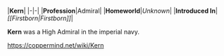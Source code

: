 |**Kern**|
|-|-|
|**Profession**|Admiral|
|**Homeworld**|*Unknown*|
|**Introduced In**|*[[Firstborn\|Firstborn]]*|

**Kern** was a High Admiral in the imperial navy.



https://coppermind.net/wiki/Kern